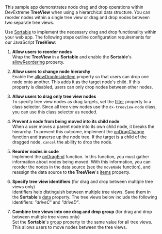 This sample app demonstrates node drag and drop operations within DevExtreme **TreeView** when using a hierarchical data structure. You can reorder nodes within a single tree view or drag and drop nodes between two separate tree views.

Use [Sortable][0] to implement the necessary drag and drop functionality within your web app. The following steps outline configuration requirements for our JavaScript **TreeView**:

1. **Allow users to reorder nodes**     
Wrap the **TreeView** in a **Sortable** and enable the **Sortable**'s [allowReordering][1] property.

1. **Allow users to change node hierarchy**           
Enable the [allowDropInsideItem][2] property so that users can drop one node onto another. This adds it as the target node's child. If this property is disabled, users can only drop nodes between other nodes.

1. **Allow users to drag only tree view nodes**        
To specify tree view nodes as drag targets, set the [filter][3] property to a class selector. Since all tree view nodes use the `dx-treeview-node` class, you can use this class selector as needed. 

1. **Prevent a node from being moved into its child node**        
When a user moves a parent node into its own child node, it breaks the hierarchy. To prevent this outcome, implement the [onDragChange][4] function and traverse up the node tree. If the target is a child of the dragged node, `cancel` the ability to drop the node.

1. **Reorder nodes in code**        
Implement the [onDragEnd][5] function. In this function, you must gather information about nodes being moved. With this information, you can reorder the nodes in the data source (see the `moveNode` function), and reassign the data source to **the TreeView**'s  [items][6] property. 

1. **Specify tree view identifiers** (for drag and drop between multiple tree views only)     
Identifiers help distinguish between multiple tree views. Save them in the **Sortable**'s [data][7] property. The tree views below include the following identifiers: *"driveC"* and *"driveD"*.

1. **Combine tree views into one drag and drop group** (for drag and drop between multiple tree views only)    
Set the **Sortable**'s [group][8] property to the same value for all tree views. This allows users to move nodes between the tree views.  

[0]: /Documentation/ApiReference/UI_Widgets/dxSortable/
[1]: /Documentation/ApiReference/UI_Widgets/dxSortable/Configuration/#allowReordering
[2]: /Documentation/ApiReference/UI_Widgets/dxSortable/Configuration/#allowDropInsideItem
[3]: /Documentation/ApiReference/UI_Widgets/dxSortable/Configuration/#filter
[4]: /Documentation/ApiReference/UI_Widgets/dxSortable/Configuration/#onDragChange
[5]: /Documentation/ApiReference/UI_Widgets/dxSortable/Configuration/#onDragEnd
[6]: /Documentation/ApiReference/UI_Widgets/dxTreeView/Configuration/items/
[7]: /Documentation/ApiReference/UI_Widgets/dxSortable/Configuration/#data
[8]: /Documentation/ApiReference/UI_Widgets/dxSortable/Configuration/#group
